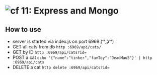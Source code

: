 ![cf](http://i.imgur.com/7v5ASc8.png) 11: Express and Mongo
===

## How to use
* server is started via index.js on port 6969 ( ͡° ͜ʖ ͡°)
* GET all cats from db  `http :6969/api/cats/`
*  GET by ID `http :6969/api/cats?id=`
* POST a cat `echo '{"name":"tinker","favToy":"DeadMau5"}' | http :6969/api/cats`
* DELETE a cat ` http delete :6969/api/cats?id= `
